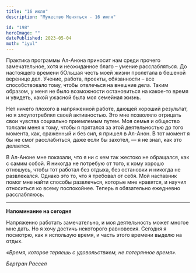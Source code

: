 ```yaml
---
title: "16 июля"
description: "Мужество Меняться - 16 июля"

id: "198"
heroImage: ""
datePublished: 2023-05-04
moth: "iyul"
---
```


Практика программы Ал-Анона приносит нам среди прочего замечательное, хотя и
неожиданное благо – умение расслабляться. До настоящего времени бОльшая честь
моей жизни пролетала в бешеной веренице дел. Учение, работа, проекты,
обязанности – все способствовало тому, чтобы отвлечься на внешние дела. Таким
образом, у меня не было возможности остановиться на какое-то время и увидеть,
какой ужасной была моя семейная жизнь.

Нет ничего плохого в напряженной работе, дающей хороший результат, но я
злоупотреблял своей активностью. Это мне позволяло отрицать свои чувства
социально приемлемым путем. Моя семья и общество толкали меня к тому, чтобы я
прятался за этой деятельностью до того момента, как, сраженный и без сил, я
пришел в Ал-Анон. В тот момент я бы не смог расслабиться, даже если бы
захотел, — я не знал, как это делается.

В Ал-Аноне мне показали, что я ни с кем так жестоко не обращался, как с самим
собой. Я никогда не потребую от того, к кому хорошо отношусь, чтобы тот
работал без отдыха, без остановки и никогда не развлекался. Однако это то, что
я требовал от себя. Мой наставник помог мне найти способы развлечься, которые
мне нравятся, и научил относиться ко всему поспокойнее. Теперь я обязательно
ежедневно расслабляюсь.

---

**Напоминание на сегодня**

Напряженно работать замечательно, и моя деятельность может многое мне дать. Но
я хочу достичь некоторого равновесия. Сегодня я посмотрю, как я использую
время, и часть этого времени выделю на отдых.

_«Время, которое теряешь с удовольствием, не потерянное время»._

_Бертран Рассел_
